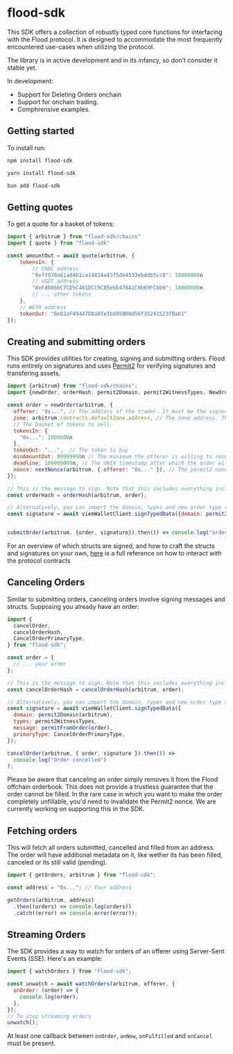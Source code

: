 # flood-sdk

This SDK offers a collection of robustly typed core functions for interfacing with the Flood protocol. It is designed to accommodate the most frequently encountered use-cases when utilizing the protocol.

The library is in active development and in its infancy, so don't consider it stable yet.

In development:

- Support for Deleting Orders onchain
- Support for onchain trading.
- Comphrensive examples.

## Getting started

To install run:

```sh
npm install flood-sdk
```

```sh
yarn install flood-sdk
```

```sh
bun add flood-sdk
```

## Getting quotes

To get a quote for a basket of tokens:

```javascript
import { arbitrum } from "flood-sdk/chains"
import { quote } from "flood-sdk"

const amountOut = await quote(arbitrum, {
    tokensIn: {
        // USDC address
        "0xff970a61a04b1ca14834a43f5de4533ebddb5cc8": 10000000n
        // USDT address
        "0xFd086bC7CD5C481DCC9C85ebE478A1C0b69FCbb9": 10000000n
        // ... other tokens
    },
    // WETH address
    tokenOut: "0x82aF49447D8a07e3bd95BD0d56f35241523fBab1"
});
```

## Creating and submitting orders

This SDK provides utilities for creating, signing and submitting orders. Flood runs entirely on signatures and uses [Permit2](https://github.com/Uniswap/permit2/tree/main) for verifying signatures and transfering assets.

```javascript
import {arbitrum} from "flood-sdk/chains";
import {newOrder, orderHash, permit2Domain, permit2WitnessTypes, NewOrderPrimaryType, permitFromOrder} from "flood-sdk";

const order = newOrder(arbitrum, {
  offerer: "0x...", // The address of the trader. It must be the signer of the order or a smart contract implementing ERC1271
  zone: arbitrum.contracts.defaultZone.address, // The zone address. The zone is a contract setting trading rules. We recommend starting with the Flood default zone.
  // The basket of tokens to sell.
  tokensIn: {
    "0x...": 1000000n
  },
  tokenOut: "...",  // The token to buy
  minAmountOut: 99999999n // The minimum the offerer is willing to receive. Setting this too high will effectively turn the order into a limit order.
  deadline: 100000000n, // The UNIX timestamp after which the order will expire.
  nonce: nextNonce(arbitrum, { offerer: "0x..." }), // The permit2 nonce for the order. We use the nextNonce function to easily find the next available nonce.
});

// This is the message to sign. Note that this includes everything including the domain separator and 0x1901. So nothing should be added to it.
const orderHash = orderHash(arbitrum, order);

// Alternatively, you can import the domain, types and new order type to sign with your favorite library, here is an example with viem
const signature = await viemWalletClient.signTypedData({domain: permit2Domain(arbitrum), types: permit2WitnessTypes, message: permitFromOrder(order), primaryType: NewOrderPrimaryType});


submitOrder(arbitrum, {order, signature}).then(() => console.log("order sent"))
```

For an overview of which structs are signed, and how to craft the structs and signatures on your own, [here](https://github.com/flood-protocol/flood-contracts/tree/master/src/flood-plain) is a full reference on how to interact with the protocol contracts

## Canceling Orders

Similar to submitting orders, canceling orders involve signing messages and structs.
Supposing you already have an order:

```javascript
import {
  cancelOrder,
  cancelOrderHash,
  CancelOrderPrimaryType,
} from "flood-sdk";

const order = {
  // ... your order
};

// This is the message to sign. Note that this includes everything including the domain separator and 0x1901. So nothing should be added to it.
const cancelOrderHash = cancelOrderHash(arbitrum, order);

// Alternatively, you can import the domain, types and new order type to sign with your favorite library, here is an example with viem
const signature = await viemWalletClient.signTypedData({
  domain: permit2Domain(arbitrum),
  types: permit2WitnessTypes,
  message: permitFromOrder(order),
  primaryType: CancelOrderPrimaryType,
});

cancelOrder(arbitrum, { order, signature }).then(() =>
  console.log("Order cancelled")
);
```

Please be aware that canceling an order simply removes it from the Flood offchain orderbook. This does not provide a trustless guarantee that the order cannot be filled.
In the rare case in which you want to make the order completely unfillable, you'd need to invalidate the Permit2 nonce.
We are currently working on supporting this in the SDK.

## Fetching orders

This will fetch all orders submitted, cancelled and filled from an address.
The order will have additional metadata on it, like wether its has been filled, canceled or its still valid (pending).

```javascript
import { getOrders, arbitrum } from "flood-sdk";

const address = "0x..."; // Your address

getOrders(arbitrum, address)
  .then((orders) => console.log(orders))
  .catch((error) => console.error(error));
```

## Streaming Orders

The SDK provides a way to watch for orders of an offerer using Server-Sent Events (SSE). Here's an example:

```javascript
import { watchOrders } from "flood-sdk";

const unwatch = await watchOrders(arbitrum, offerer, {
  onOrder: (order) => {
    console.log(order);
  },
});
// To stop streaming orders
unwatch();
```

At least one callback between `onOrder`, `onNew`, `onFulfilled` and `onCancel` must be present.
